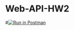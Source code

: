 # Web-API-HW2
#[![Run in Postman](https://run.pstmn.io/button.svg)](https://app.getpostman.com/run-collection/1827eeac6ecc8ba99172)
